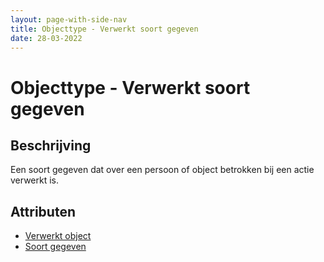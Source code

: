 ```yaml
---
layout: page-with-side-nav
title: Objecttype - Verwerkt soort gegeven
date: 28-03-2022
---
```


# Objecttype - Verwerkt soort gegeven

## Beschrijving
Een soort gegeven dat over een persoon of object betrokken bij een actie verwerkt is.

## Attributen
- [Verwerkt object](../attributen/Verwerkt_object.md)
- [Soort gegeven](../attributen/Soort_gegeven.md)
